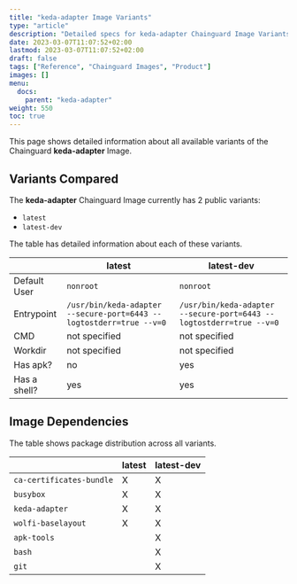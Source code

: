 ```yaml
---
title: "keda-adapter Image Variants"
type: "article"
description: "Detailed specs for keda-adapter Chainguard Image Variants"
date: 2023-03-07T11:07:52+02:00
lastmod: 2023-03-07T11:07:52+02:00
draft: false
tags: ["Reference", "Chainguard Images", "Product"]
images: []
menu:
  docs:
    parent: "keda-adapter"
weight: 550
toc: true
---
```


This page shows detailed information about all available variants of the Chainguard **keda-adapter** Image.

## Variants Compared
The **keda-adapter** Chainguard Image currently has 2 public variants: 

- `latest`
- `latest-dev`

The table has detailed information about each of these variants.

|              | latest                                                              | latest-dev                                                          |
|--------------|---------------------------------------------------------------------|---------------------------------------------------------------------|
| Default User | `nonroot`                                                           | `nonroot`                                                           |
| Entrypoint   | `/usr/bin/keda-adapter --secure-port=6443 --logtostderr=true --v=0` | `/usr/bin/keda-adapter --secure-port=6443 --logtostderr=true --v=0` |
| CMD          | not specified                                                       | not specified                                                       |
| Workdir      | not specified                                                       | not specified                                                       |
| Has apk?     | no                                                                  | yes                                                                 |
| Has a shell? | yes                                                                 | yes                                                                 |

## Image Dependencies
The table shows package distribution across all variants.

|                          | latest | latest-dev |
|--------------------------|--------|------------|
| `ca-certificates-bundle` | X      | X          |
| `busybox`                | X      | X          |
| `keda-adapter`           | X      | X          |
| `wolfi-baselayout`       | X      | X          |
| `apk-tools`              |        | X          |
| `bash`                   |        | X          |
| `git`                    |        | X          |

